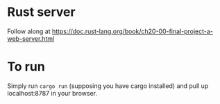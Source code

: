 # Rust server
Follow along at https://doc.rust-lang.org/book/ch20-00-final-project-a-web-server.html

# To run
Simply run `cargo run` (supposing you have cargo installed) and pull up localhost:8787 in your browser.